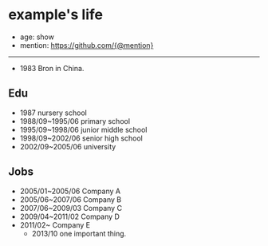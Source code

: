 
# example's life

- age: show
- mention: https://github.com/{@mention}

----

- 1983 Bron in China.

## Edu

- 1987 nursery school
- 1988/09~1995/06 primary school
- 1995/09~1998/06 junior middle school
- 1998/09~2002/06 senior high school
- 2002/09~2005/06 university

## Jobs

- 2005/01~2005/06 Company A
- 2005/06~2007/06 Company B
- 2007/06~2009/03 Company C
- 2009/04~2011/02 Company D
- 2011/02~ Company E
  - 2013/10 one important thing.
